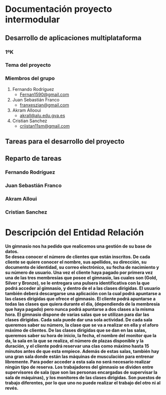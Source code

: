# Documentación proyecto intermodular
## Desarrollo de aplicaciones multiplataforma
### 1ºK


### Tema del proyecto

### Miembros del grupo
1. Fernando Rodríguez
   - Fernan1590@gmail.com
2. Juan Sebastián Franco
   - franxeszian@gmail.com
4. Akram Allooui
   - akrall@alu.edu.gva.es
5. Cristian Sanchez
   - criistan11sm@gmail.com

## Tareas para el desarrollo del proyecto


## Reparto de tareas

### Fernando Rodríguez

### Juan Sebastián Franco

### Akram Alloui

### Cristian Sanchez

# Descripción del Entidad Relación

**Un gimnasio nos ha pedido que realicemos una gestión de su base de datos.  
Se desea conocer el número de clientes que están inscritos. De cada cliente se quiere conocer el nombre, sus apellidos, 
su dirección, su documento de identidad, su correo electrónico, su fecha de nacimiento y su número de usuario. Una vez 
el cliente haya pagado por primera vez una de las tres membresías que posee el gimnasio, las cuales son 
(Gold, Silver y Bronze), se le entregara una pulsera identificativa con la que podrá acceder al gimnasio, y dentro 
de el a las clases dirigidas. El usuario también deberá descargarse una aplicación con la cual podrá apuntarse a las 
clases dirigidas que ofrece el gimnasio. El cliente podrá apuntarse a todas las clases que quiera 
durante el día, (dependiendo de la membresía que haya pagado) pero nunca podrá apuntarse a dos clases a la misma hora. 
El gimnasio dispone de varias salas que se utilizan para dar las clases dirigidas. Cada sala puede dar una 
sola actividad. De cada sala queremos saber su número, la clase que se va a realizar en ella y el aforo máximo 
de clientes. De las clases dirigidas que se dan en las salas, queremos saber su hora de inicio, la fecha, el nombre 
del monitor que la da, la sala en la que se realiza, el número de plazas disponible y la duración, y el cliente podrá
reservar una clas como máximo hasta 15 minutos antes de que esta empiece. Además de estas salas, también hay una 
gran sala donde están las máquinas de musculación para entrenar libremente. Para poder acceder
a esta sala no será necesario realizar ningún tipo de reserva. Los trabajadores del gimnasio se dividen entre 
supervisores de sala (que son las personas encargadas de supervisar la sala de máquinas), y los monitores de las 
clases dirigidas. Son puestos de trabajo diferentes, por lo que uno no puede realizar el trabajo del otro ni al revés.**
